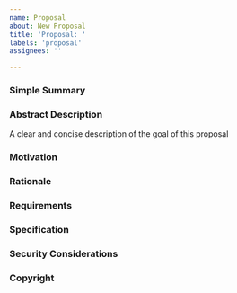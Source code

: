 ```yaml
---
name: Proposal
about: New Proposal
title: 'Proposal: '
labels: 'proposal'
assignees: ''

---
```


### Simple Summary
<!--- Explain in a few simple words -->

### Abstract Description
<!--- What is the goal of this proposal (mandatory) -->
A clear and concise description of the goal of this proposal

### Motivation
<!--- What is the motivation behind this proposal (mandatory) -->

### Rationale 
<!--- What was the rationale behind proposal (optional) -->

### Requirements
<!--- What is the Software requirement needed for this proposal (optional) -->

### Specification
<!--- What are the system specs required for this proposal (optional) -->

### Security Considerations
<!--- What are the seecurity risks and considerations this proposal (optional) -->

### Copyright
<!--- any copyrights required for this proposal (optional) -->

